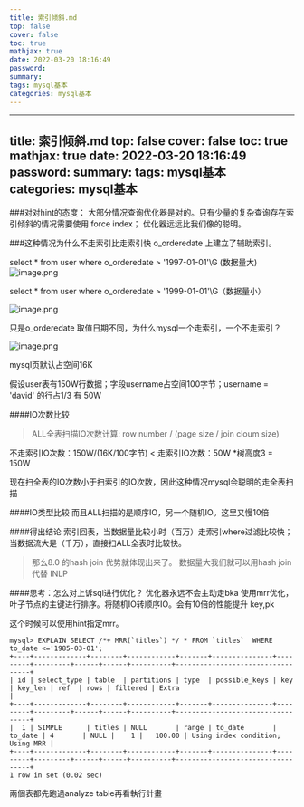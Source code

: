 ```yaml
---
title: 索引倾斜.md
top: false
cover: false
toc: true
mathjax: true
date: 2022-03-20 18:16:49
password:
summary:
tags: mysql基本
categories: mysql基本
---
```

---
title: 索引倾斜.md
top: false
cover: false
toc: true
mathjax: true
date: 2022-03-20 18:16:49
password:
summary:
tags: mysql基本
categories: mysql基本
---
###对对hint的态度：
大部分情况查询优化器是对的。只有少量的复杂查询存在索引倾斜的情况需要使用 force index；
优化器远远比我们像的聪明。




###这种情况为什么不走索引比走索引快
o_orderedate 上建立了辅助索引。


select * from user where o_orderedate > '1997-01-01'\G (数据量大)
![image.png](https://upload-images.jianshu.io/upload_images/13965490-dd24781e5dd6c8a9.png?imageMogr2/auto-orient/strip%7CimageView2/2/w/1240)

select * from user where o_orderedate > '1999-01-01'\G（数据量小）

![image.png](https://upload-images.jianshu.io/upload_images/13965490-6aa95ee668c04734.png?imageMogr2/auto-orient/strip%7CimageView2/2/w/1240)


只是o_orderedate 取值日期不同，为什么mysql一个走索引，一个不走索引？

![image.png](https://upload-images.jianshu.io/upload_images/13965490-090af63f60de9a87.png?imageMogr2/auto-orient/strip%7CimageView2/2/w/1240)

mysql页默认占空间16K

假设user表有150W行数据；字段username占空间100字节；username = 'david' 的行占1/3 有 50W


####IO次数比较
>ALL全表扫描IO次数计算: row number / (page size / join cloum size)

不走索引IO次数：150W/(16K/100字节)  <   走索引IO次数：50W *树高度3 = 150W

现在扫全表的IO次数小于扫索引的IO次数，因此这种情况mysql会聪明的走全表扫描

####IO类型比较
而且ALL扫描的是顺序IO，另一个随机IO。这里又慢10倍

####得出结论
索引回表，当数据量比较小时（百万）走索引where过滤比较快；
当数据流大是（千万），直接扫ALL全表时比较快。

>那么8.0 的hash join 优势就体现出来了。  数据量大我们就可以用hash join 代替 INLP

####思考：怎么对上诉sql进行优化？
优化器永远不会主动走bka
使用mrr优化，叶子节点的主键进行排序。将随机IO转顺序IO。会有10倍的性能提升
key,pk


这个时候可以使用hint指定mrr。
~~~
mysql> EXPLAIN SELECT /*+ MRR(`titles`) */ * FROM `titles`  WHERE to_date <='1985-03-01';
+----+-------------+--------+------------+-------+---------------+---------+---------+------+------+----------+----------------------------------+
| id | select_type | table  | partitions | type  | possible_keys | key     | key_len | ref  | rows | filtered | Extra                            |
+----+-------------+--------+------------+-------+---------------+---------+---------+------+------+----------+----------------------------------+
|  1 | SIMPLE      | titles | NULL       | range | to_date       | to_date | 4       | NULL |    1 |   100.00 | Using index condition; Using MRR |
+----+-------------+--------+------------+-------+---------------+---------+---------+------+------+----------+----------------------------------+
1 row in set (0.02 sec)
~~~




兩個表都先跑過analyze table再看執行計畫
